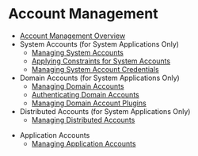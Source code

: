 # Account Management<!--account-management-->
<!--Del-->
- [Account Management Overview](account-overview.md)
- System Accounts (for System Applications Only)
  - [Managing System Accounts](manage-os-account.md)
  - [Applying Constraints for System Accounts](control-os-account-by-constraints.md)
  - [Managing System Account Credentials](manage-os-account-credential.md)
- Domain Accounts (for System Applications Only)
  - [Managing Domain Accounts](manage-domain-account.md)
  - [Authenticating Domain Accounts](auth-domain-account.md)
  - [Managing Domain Account Plugins](manage-domain-plugin.md)
- Distributed Accounts (for System Applications Only)
  - [Managing Distributed Accounts](manage-distributed-account.md)
<!--DelEnd-->
- Application Accounts
  - [Managing Application Accounts](manage-application-account.md)
